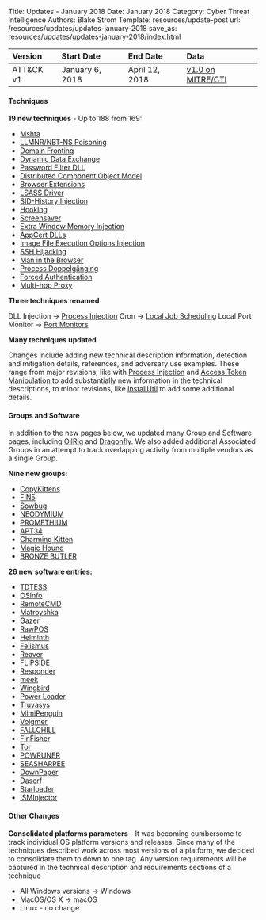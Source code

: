 Title: Updates - January 2018
Date: January 2018
Category: Cyber Threat Intelligence
Authors: Blake Strom
Template: resources/update-post
url: /resources/updates/updates-january-2018
save_as: resources/updates/updates-january-2018/index.html

| Version | Start Date | End Date | Data |
|:--------|:-----------|:---------|:-----|
| ATT&CK v1 | January 6, 2018 | April 12, 2018 | [v1.0 on MITRE/CTI](https://github.com/mitre/cti/releases/tag/ATT%26CK-v1.0) | 

#### Techniques

**19 new techniques** - Up to 188 from 169:

* [Mshta](/techniques/T1170)
* [LLMNR/NBT-NS Poisoning](/techniques/T1171)
* [Domain Fronting](/techniques/T1172)
* [Dynamic Data Exchange](/techniques/T1173)
* [Password Filter DLL](/techniques/T1174)
* [Distributed Component Object Model](/techniques/T1175)
* [Browser Extensions](/techniques/T1176)
* [LSASS Driver](/techniques/T1177)
* [SID-History Injection](/techniques/T1178)
* [Hooking](/techniques/T1179)
* [Screensaver](/techniques/T1180)
* [Extra Window Memory Injection](/techniques/T1181)
* [AppCert DLLs](/techniques/T1182)
* [Image File Execution Options Injection](/techniques/T1183)
* [SSH Hijacking](/techniques/T1184)
* [Man in the Browser](/techniques/T1185)
* [Process Doppelgänging](/techniques/T1186)
* [Forced Authentication](/techniques/T1187)
* [Multi-hop Proxy](/techniques/T1188)

**Three techniques renamed**

DLL Injection -> [Process Injection](/techniques/T1055)
Cron -> [Local Job Scheduling](/techniques/T1168)
Local Port Monitor -> [Port Monitors](/techniques/T1013)

**Many techniques updated**

Changes include adding new technical description information, detection and mitigation details, references, and adversary use examples. These range from major revisions, like with [Process Injection](/techniques/T1055) and [Access Token Manipulation](/techniques/T1134) to add substantially new information in the technical descriptions, to minor revisions, like [InstallUtil](/techniques/T1118) to add some additional details.

#### Groups and Software

In addition to the new pages below, we updated many Group and Software pages, including [OilRig](/groups/G0049) and [Dragonfly](/groups/G0035). We also added additional Associated Groups in an attempt to track overlapping activity from multiple vendors as a single Group.

**Nine new groups:**

* [CopyKittens](/groups/G0052)
* [FIN5](/groups/G0053)
* [Sowbug](/groups/G0054)
* [NEODYMIUM](/groups/G0055)
* [PROMETHIUM](/groups/G0056)
* [APT34](/groups/G0057)
* [Charming Kitten](/groups/G0058)
* [Magic Hound](/groups/G0059)
* [BRONZE BUTLER](/groups/G0060)

**26 new software entries:**

* [TDTESS](/software/S0164)
* [OSInfo](/software/S0165)
* [RemoteCMD](/software/S0166)
* [Matroyshka](/software/S0167)
* [Gazer](/software/S0168)
* [RawPOS](/software/S0169)
* [Helminth](/software/S0170)
* [Felismus](/software/S0171)
* [Reaver](/software/S0172)
* [FLIPSIDE](/software/S0173)
* [Responder](/software/S0174)
* [meek](/software/S0175)
* [Wingbird](/software/S0176)
* [Power Loader](/software/S0177)
* [Truvasys](/software/S0178)
* [MimiPenguin](/software/S0179)
* [Volgmer](/software/S0180)
* [FALLCHILL](/software/S0181)
* [FinFisher](/software/S0182)
* [Tor](/software/S0183)
* [POWRUNER](/software/S0184)
* [SEASHARPEE](/software/S0185)
* [DownPaper](/software/S0186)
* [Daserf](/software/S0187)
* [Starloader](/software/S0188)
* [ISMInjector](/software/S0189)

#### Other Changes

**Consolidated platforms parameters** - It was becoming cumbersome to track individual OS platform versions and releases. Since many of the techniques described work across most versions of a platform, we decided to consolidate them to down to one tag. Any version requirements will be captured in the technical description and requirements sections of a technique

* All Windows versions -> Windows
* MacOS/OS X -> macOS
* Linux - no change
